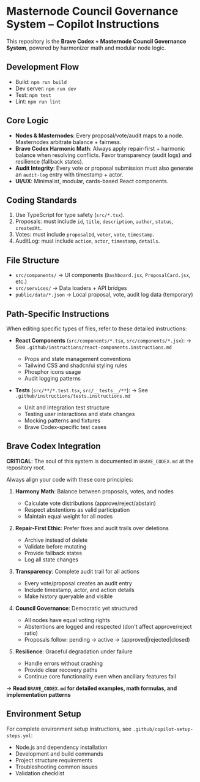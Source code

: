 # Masternode Council Governance System – Copilot Instructions

This repository is the **Brave Codex + Masternode Council Governance System**, powered by harmonizer math and modular node logic.

## Development Flow
- Build: `npm run build`
- Dev server: `npm run dev`
- Test: `npm test`
- Lint: `npm run lint`

## Core Logic
- **Nodes & Masternodes**: Every proposal/vote/audit maps to a node. Masternodes arbitrate balance + fairness.
- **Brave Codex Harmonic Math**: Always apply repair-first + harmonic balance when resolving conflicts. Favor transparency (audit logs) and resilience (fallback states).
- **Audit Integrity**: Every vote or proposal submission must also generate an `audit-log` entry with timestamp + actor.
- **UI/UX**: Minimalist, modular, cards-based React components.

## Coding Standards
1. Use TypeScript for type safety (`src/*.tsx`).
2. Proposals: must include `id`, `title`, `description`, `author`, `status`, `createdAt`.
3. Votes: must include `proposalId`, `voter`, `vote`, `timestamp`.
4. AuditLog: must include `action`, `actor`, `timestamp`, `details`.

## File Structure
- `src/components/` → UI components (`Dashboard.jsx`, `ProposalCard.jsx`, etc.)
- `src/services/` → Data loaders + API bridges
- `public/data/*.json` → Local proposal, vote, audit log data (temporary)

## Path-Specific Instructions

When editing specific types of files, refer to these detailed instructions:

- **React Components** (`src/components/*.tsx`, `src/components/*.jsx`):
  → See `.github/instructions/react-components.instructions.md`
  - Props and state management conventions
  - Tailwind CSS and shadcn/ui styling rules
  - Phosphor icons usage
  - Audit logging patterns

- **Tests** (`src/**/*.test.tsx`, `src/__tests__/**`):
  → See `.github/instructions/tests.instructions.md`
  - Unit and integration test structure
  - Testing user interactions and state changes
  - Mocking patterns and fixtures
  - Brave Codex-specific test cases

## Brave Codex Integration

**CRITICAL**: The soul of this system is documented in `BRAVE_CODEX.md` at the repository root.

Always align your code with these core principles:

1. **Harmony Math**: Balance between proposals, votes, and nodes
   - Calculate vote distributions (approve/reject/abstain)
   - Respect abstentions as valid participation
   - Maintain equal weight for all nodes

2. **Repair-First Ethic**: Prefer fixes and audit trails over deletions
   - Archive instead of delete
   - Validate before mutating
   - Provide fallback states
   - Log all state changes

3. **Transparency**: Complete audit trail for all actions
   - Every vote/proposal creates an audit entry
   - Include timestamp, actor, and action details
   - Make history queryable and visible

4. **Council Governance**: Democratic yet structured
   - All nodes have equal voting rights
   - Abstentions are logged and respected (don't affect approve/reject ratio)
   - Proposals follow: pending → active → (approved|rejected|closed)

5. **Resilience**: Graceful degradation under failure
   - Handle errors without crashing
   - Provide clear recovery paths
   - Continue core functionality even when ancillary features fail

→ **Read `BRAVE_CODEX.md` for detailed examples, math formulas, and implementation patterns**

## Environment Setup

For complete environment setup instructions, see `.github/copilot-setup-steps.yml`:
- Node.js and dependency installation
- Development and build commands
- Project structure requirements
- Troubleshooting common issues
- Validation checklist
